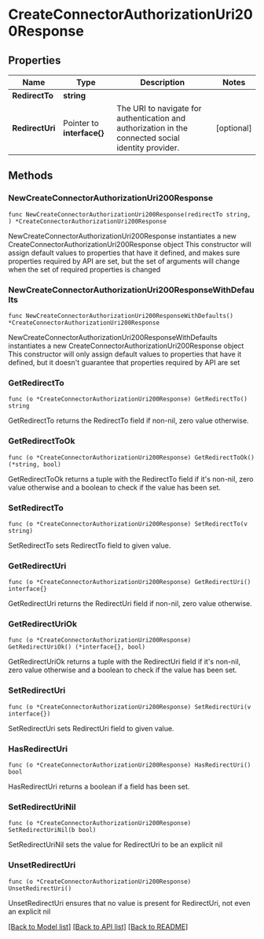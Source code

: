 # CreateConnectorAuthorizationUri200Response

## Properties

Name | Type | Description | Notes
------------ | ------------- | ------------- | -------------
**RedirectTo** | **string** |  | 
**RedirectUri** | Pointer to **interface{}** | The URI to navigate for authentication and authorization in the connected social identity provider. | [optional] 

## Methods

### NewCreateConnectorAuthorizationUri200Response

`func NewCreateConnectorAuthorizationUri200Response(redirectTo string, ) *CreateConnectorAuthorizationUri200Response`

NewCreateConnectorAuthorizationUri200Response instantiates a new CreateConnectorAuthorizationUri200Response object
This constructor will assign default values to properties that have it defined,
and makes sure properties required by API are set, but the set of arguments
will change when the set of required properties is changed

### NewCreateConnectorAuthorizationUri200ResponseWithDefaults

`func NewCreateConnectorAuthorizationUri200ResponseWithDefaults() *CreateConnectorAuthorizationUri200Response`

NewCreateConnectorAuthorizationUri200ResponseWithDefaults instantiates a new CreateConnectorAuthorizationUri200Response object
This constructor will only assign default values to properties that have it defined,
but it doesn't guarantee that properties required by API are set

### GetRedirectTo

`func (o *CreateConnectorAuthorizationUri200Response) GetRedirectTo() string`

GetRedirectTo returns the RedirectTo field if non-nil, zero value otherwise.

### GetRedirectToOk

`func (o *CreateConnectorAuthorizationUri200Response) GetRedirectToOk() (*string, bool)`

GetRedirectToOk returns a tuple with the RedirectTo field if it's non-nil, zero value otherwise
and a boolean to check if the value has been set.

### SetRedirectTo

`func (o *CreateConnectorAuthorizationUri200Response) SetRedirectTo(v string)`

SetRedirectTo sets RedirectTo field to given value.


### GetRedirectUri

`func (o *CreateConnectorAuthorizationUri200Response) GetRedirectUri() interface{}`

GetRedirectUri returns the RedirectUri field if non-nil, zero value otherwise.

### GetRedirectUriOk

`func (o *CreateConnectorAuthorizationUri200Response) GetRedirectUriOk() (*interface{}, bool)`

GetRedirectUriOk returns a tuple with the RedirectUri field if it's non-nil, zero value otherwise
and a boolean to check if the value has been set.

### SetRedirectUri

`func (o *CreateConnectorAuthorizationUri200Response) SetRedirectUri(v interface{})`

SetRedirectUri sets RedirectUri field to given value.

### HasRedirectUri

`func (o *CreateConnectorAuthorizationUri200Response) HasRedirectUri() bool`

HasRedirectUri returns a boolean if a field has been set.

### SetRedirectUriNil

`func (o *CreateConnectorAuthorizationUri200Response) SetRedirectUriNil(b bool)`

 SetRedirectUriNil sets the value for RedirectUri to be an explicit nil

### UnsetRedirectUri
`func (o *CreateConnectorAuthorizationUri200Response) UnsetRedirectUri()`

UnsetRedirectUri ensures that no value is present for RedirectUri, not even an explicit nil

[[Back to Model list]](../README.md#documentation-for-models) [[Back to API list]](../README.md#documentation-for-api-endpoints) [[Back to README]](../README.md)


